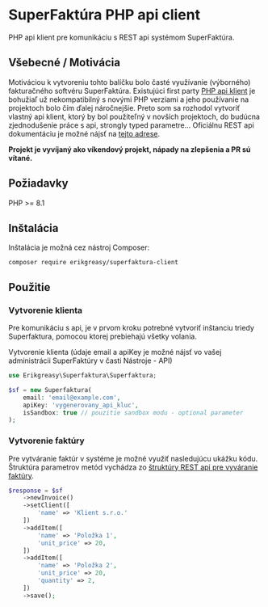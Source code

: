 # SuperFaktúra PHP api client
PHP api klient pre komunikáciu s REST api systémom SuperFaktúra.

## Všebecné / Motivácia
Motiváciou k vytvoreniu tohto balíčku bolo časté využívanie (výborného) fakturačného softvéru SuperFaktúra. Existujúci first party [PHP api klient](https://github.com/superfaktura/apiclient) je bohužiaľ už nekompatibilný s novými PHP verziami a jeho používanie na projektoch bolo čím ďalej náročnejšie. Preto som sa rozhodol vytvoriť vlastný api klient, ktorý by bol použiteľný v novších projektoch, do budúcna zjednodušenie práce s api, strongly typed parametre... Oficiálnu REST api dokumentáciu je možné nájsť na [tejto adrese](https://github.com/superfaktura/docs).

**Projekt je vyvíjaný ako víkendový projekt, nápady na zlepšenia a PR sú vítané.**

## Požiadavky
PHP >= 8.1

## Inštalácia
Inštalácia je možná cez nástroj Composer:
```
composer require erikgreasy/superfaktura-client
```

## Použitie

### Vytvorenie klienta
Pre komunikáciu s api, je v prvom kroku potrebné vytvoriť inštanciu triedy Superfaktura, pomocou ktorej prebiehajú všetky volania.

Vytvorenie klienta (údaje email a apiKey je možné nájsť vo vašej administrácii SuperFaktúry v časti Nástroje - API)
```PHP
use Erikgreasy\Superfaktura\Superfaktura;

$sf = new Superfaktura(
    email: 'email@example.com',
    apiKey: 'vygenerovany_api_kluc',
    isSandbox: true // pouzitie sandbox modu - optional parameter
);
```

### Vytvorenie faktúry
Pre vytváranie faktúr v systéme je možné využiť nasledujúcu ukážku kódu. Štruktúra parametrov metód vychádza zo [štruktúry REST api pre vyváranie faktúry](https://github.com/superfaktura/docs/blob/master/invoice.md#add-invoice). 
```PHP
$response = $sf
    ->newInvoice()
    ->setClient([
        'name' => 'Klient s.r.o.'
    ])
    ->addItem([
        'name' => 'Položka 1',
        'unit_price' => 20,
    ])
    ->addItem([
        'name' => 'Položka 2',
        'unit_price' => 20,
        'quantity' => 2,
    ])
    ->save();
```

